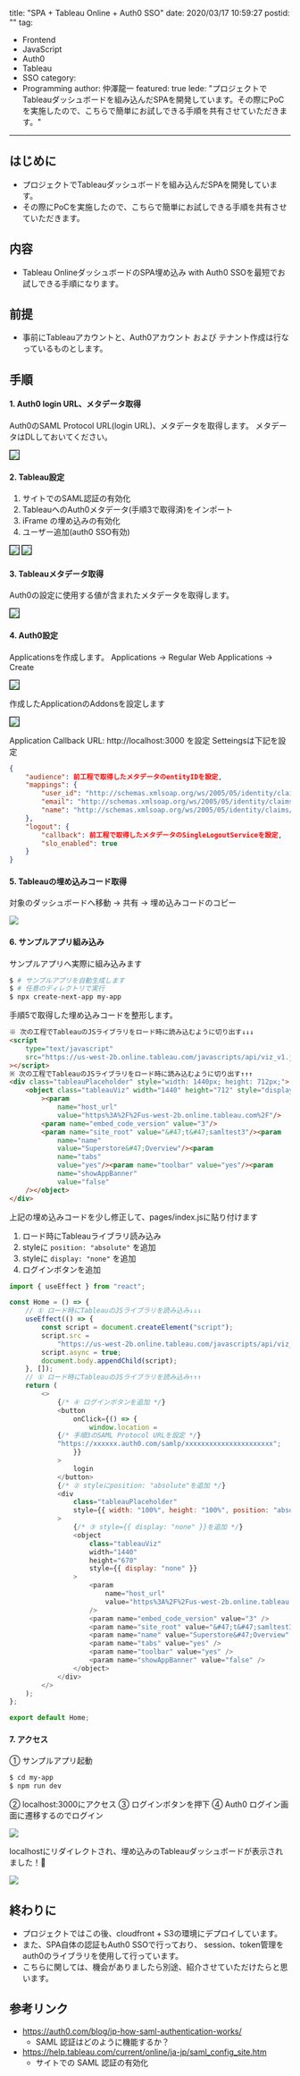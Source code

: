 title: "SPA + Tableau Online + Auth0 SSO"
date: 2020/03/17 10:59:27
postid: ""
tag:
  - Frontend
  - JavaScript
  - Auth0
  - Tableau
  - SSO
category:
  - Programming
author: 仲澤龍一
featured: true
lede: "プロジェクトでTableauダッシュボードを組み込んだSPAを開発しています。その際にPoCを実施したので、こちらで簡単にお試しできる手順を共有させていただきます。"
---

## はじめに

- プロジェクトでTableauダッシュボードを組み込んだSPAを開発しています。
- その際にPoCを実施したので、こちらで簡単にお試しできる手順を共有させていただきます。

## 内容

- Tableau OnlineダッシュボードのSPA埋め込み with Auth0 SSOを最短でお試しできる手順になります。

## 前提

- 事前にTableauアカウントと、Auth0アカウント および テナント作成は行なっているものとします。

## 手順

#### 1. Auth0 login URL、メタデータ取得
Auth0のSAML Protocol URL(login URL)、メタデータを取得します。
メタデータはDLしておいてください。

<img src="/images/20200317/photo_20200317_01.png" style="border:solid 1px #000000" loading="lazy">

#### 2. Tableau設定

1. サイトでのSAML認証の有効化
2. TableauへのAuth0メタデータ(手順3で取得済)をインポート
3. iFrame の埋め込みの有効化
4. ユーザー追加(auth0 SSO有効)

<img src="/images/20200317/photo_20200317_02.png" style="border:solid 1px #000000" loading="lazy">

<img src="/images/20200317/photo_20200317_03.png" style="border:solid 1px #000000" loading="lazy">


#### 3. Tableauメタデータ取得

Auth0の設定に使用する値が含まれたメタデータを取得します。

<img src="/images/20200317/photo_20200317_04.png" style="border:solid 1px #000000" loading="lazy">

#### 4. Auth0設定

Applicationsを作成します。
Applications → Regular Web Applications → Create

<img src="/images/20200317/photo_20200317_05.png" style="border:solid 1px #000000" loading="lazy">

作成したApplicationのAddonsを設定します

<img src="/images/20200317/photo_20200317_06.png" style="border:solid 1px #000000" loading="lazy">

Application Callback URL: http://localhost:3000 を設定
Setteingsは下記を設定

```json
{
    "audience": 前工程で取得したメタデータのentityIDを設定,
    "mappings": {
        "user_id": "http://schemas.xmlsoap.org/ws/2005/05/identity/claims/nameidentifier",
        "email": "http://schemas.xmlsoap.org/ws/2005/05/identity/claims/emailaddress",
        "name": "http://schemas.xmlsoap.org/ws/2005/05/identity/claims/name"
    },
    "logout": {
        "callback": 前工程で取得したメタデータのSingleLogoutServiceを設定,
        "slo_enabled": true
    }
}
```
#### 5. Tableauの埋め込みコード取得

対象のダッシュボードへ移動 → 共有 → 埋め込みコードのコピー

<img src="/images/20200317/photo_20200317_07.png" loading="lazy">

#### 6. サンプルアプリ組み込み
サンプルアプリへ実際に組み込みます

```bash
$ # サンプルアプリを自動生成します
$ # 任意のディレクトリで実行
$ npx create-next-app my-app
```

手順5で取得した埋め込みコードを整形します。

```html
※ 次の工程でTableauのJSライブラリをロード時に読み込むように切り出す↓↓↓
<script
    type="text/javascript"
    src="https://us-west-2b.online.tableau.com/javascripts/api/viz_v1.js"
></script>
※ 次の工程でTableauのJSライブラリをロード時に読み込むように切り出す↑↑↑
<div class="tableauPlaceholder" style="width: 1440px; height: 712px;">
    <object class="tableauViz" width="1440" height="712" style="display:none;"
        ><param
            name="host_url"
            value="https%3A%2F%2Fus-west-2b.online.tableau.com%2F"/>
        <param name="embed_code_version" value="3"/>
        <param name="site_root" value="&#47;t&#47;samltest3"/><param
            name="name"
            value="Superstore&#47;Overview"/><param
            name="tabs"
            value="yes"/><param name="toolbar" value="yes"/><param
            name="showAppBanner"
            value="false"
    /></object>
</div>
```

上記の埋め込みコードを少し修正して、pages/index.jsに貼り付けます

1. ロード時にTableauライブラリ読み込み
2. styleに `position: "absolute"` を追加
3. styleに `display: "none"` を追加
4. ログインボタンを追加

```javascript my-app/pages/index.js
import { useEffect } from "react";

const Home = () => {
    // ① ロード時にTableauのJSライブラリを読み込み↓↓↓
    useEffect(() => {
        const script = document.createElement("script");
        script.src =
            "https://us-west-2b.online.tableau.com/javascripts/api/viz_v1.js";
        script.async = true;
        document.body.appendChild(script);
    }, []);
    // ① ロード時にTableauのJSライブラリを読み込み↑↑↑
    return (
        <>
            {/* ④ ログインボタンを追加 */}
            <button
                onClick={() => {
                    window.location =
            {/* 手順3のSAML Protocol URLを設定 */}
            "https://xxxxxx.auth0.com/samlp/xxxxxxxxxxxxxxxxxxxxxx";
                }}
            >
                login
            </button>
            {/* ② styleにposition: "absolute"を追加 */}
            <div
                class="tableauPlaceholder"
                style={{ width: "100%", height: "100%", position: "absolute" }}
            >
                {/* ③ style={{ display: "none" }}を追加 */}
                <object
                    class="tableauViz"
                    width="1440"
                    height="670"
                    style={{ display: "none" }}
                >
                    <param
                        name="host_url"
                        value="https%3A%2F%2Fus-west-2b.online.tableau.com%2F"
                    />
                    <param name="embed_code_version" value="3" />
                    <param name="site_root" value="&#47;t&#47;samltest3" />
                    <param name="name" value="Superstore&#47;Overview" />
                    <param name="tabs" value="yes" />
                    <param name="toolbar" value="yes" />
                    <param name="showAppBanner" value="false" />
                </object>
            </div>
        </>
    );
};

export default Home;
```

#### 7. アクセス

① サンプルアプリ起動

```bash
$ cd my-app
$ npm run dev
```

② localhost:3000にアクセス
③ ログインボタンを押下
④ Auth0 ログイン画面に遷移するのでログイン

<img src="/images/20200317/photo_20200317_08.png" loading="lazy">

localhostにリダイレクトされ、埋め込みのTableauダッシュボードが表示されました！🎉

<img src="/images/20200317/photo_20200317_09.png" loading="lazy">


## 終わりに

- プロジェクトではこの後、cloudfront + S3の環境にデプロイしています。
- また、SPA自体の認証もAuth0 SSOで行っており、  session、token管理をauth0のライブラリを使用して行っています。
- こちらに関しては、機会がありましたら別途、紹介させていただけたらと思います。

## 参考リンク

- https://auth0.com/blog/jp-how-saml-authentication-works/
   * SAML 認証はどのように機能するか？
- https://help.tableau.com/current/online/ja-jp/saml_config_site.htm
   * サイトでの SAML 認証の有効化
